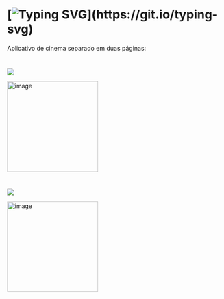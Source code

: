 # [![Typing SVG](https://readme-typing-svg.herokuapp.com/?color=7d5b8c&size=35&center=true&vCenter=true&width=1000&lines=APP+CINETEC;Desenvolvido+em+kotlin!)](https://git.io/typing-svg)

Aplicativo de cinema separado em duas páginas:


#

<a href="Formulario_Receitas/app/src/main/java/com/example/formulario_receitas/MainActivity.kt" target="_blank"><img src="https://img.shields.io/badge/TELA DE CADASTRO: -0D1117?style=for-the-badge&logo=android-studio&logoColor=7d5b8c"></a>

<img width="212" alt="image" src="https://github.com/J0vana23/APP_CINETEC/assets/125403554/c380c5c0-ead3-4624-8974-07d8c61c64f3">
  
#


<a href="https://github.com/J0vana23/APP_CINETEC/tree/main/TelaCadastro" target="_blank"><img src="https://img.shields.io/badge/GRADE DOS FILMES: -0D1117?style=for-the-badge&logo=android-studio&logoColor=7d5b8c"></a>

<img width="212" alt="image" src="https://github.com/J0vana23/APP_CINETEC/assets/125403554/7db4f01e-0810-422b-b588-63dcd0f7e03b">






